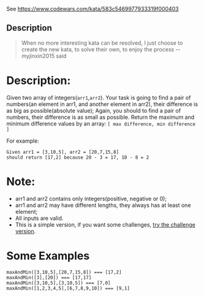 See https://www.codewars.com/kata/583c5469977933319f000403

## Description

> When no more interesting kata can be resolved, I just choose to create the new kata, to solve their own, to enjoy the process --myjinxin2015 said

# Description:

Given two array of integers(`arr1`,`arr2`). Your task is going to find a pair of numbers(an element in arr1, and another element in arr2), their difference is as big as possible(absolute value); Again, you should to find a pair of numbers, their difference is as small as possible. Return the maximum and minimum difference values by an array: `[ max difference, min difference ]`

For example:

```
Given arr1 = [3,10,5], arr2 = [20,7,15,8]
should return [17,2] because 20 - 3 = 17, 10 - 8 = 2
```

# Note:

- arr1 and arr2 contains only integers(positive, negative or 0);
- arr1 and arr2 may have different lengths, they always has at least one element;
- All inputs are valid.
- This is a simple version, if you want some challenges, [try the challenge version](https://www.codewars.com/kata/583c592928a0c0449d000099).

# Some Examples

```
maxAndMin([3,10,5],[20,7,15,8]) === [17,2]
maxAndMin([3],[20]) === [17,17]
maxAndMin([3,10,5],[3,10,5]) === [7,0]
maxAndMin([1,2,3,4,5],[6,7,8,9,10]) === [9,1]
```